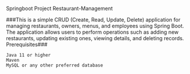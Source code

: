Springboot Project Restaurant-Management

###This is a simple CRUD (Create, Read, Update, Delete) application for managing restaurants, owners, menus, and employees using Spring Boot. The application allows users to perform operations such as adding new restaurants, updating existing ones, viewing details, and deleting records.
Prerequisites###

    Java 11 or higher
    Maven
    MySQL or any other preferred database
